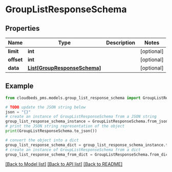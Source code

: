 # GroupListResponseSchema


## Properties

Name | Type | Description | Notes
------------ | ------------- | ------------- | -------------
**limit** | **int** |  | [optional] 
**offset** | **int** |  | [optional] 
**data** | [**List[GroupResponseSchema]**](GroupResponseSchema.md) |  | [optional] 

## Example

```python
from cloudbeds_pms.models.group_list_response_schema import GroupListResponseSchema

# TODO update the JSON string below
json = "{}"
# create an instance of GroupListResponseSchema from a JSON string
group_list_response_schema_instance = GroupListResponseSchema.from_json(json)
# print the JSON string representation of the object
print(GroupListResponseSchema.to_json())

# convert the object into a dict
group_list_response_schema_dict = group_list_response_schema_instance.to_dict()
# create an instance of GroupListResponseSchema from a dict
group_list_response_schema_from_dict = GroupListResponseSchema.from_dict(group_list_response_schema_dict)
```
[[Back to Model list]](../README.md#documentation-for-models) [[Back to API list]](../README.md#documentation-for-api-endpoints) [[Back to README]](../README.md)


